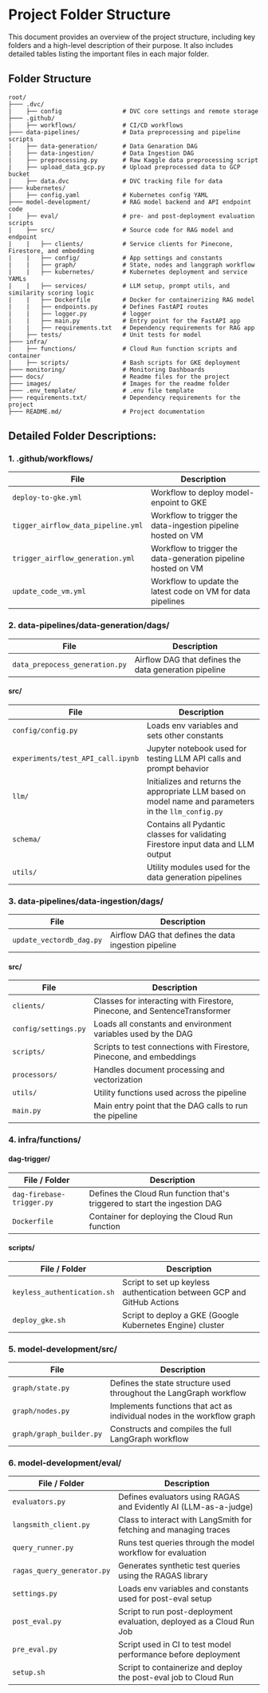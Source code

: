 # Project Folder Structure
This document provides an overview of the project structure, including key folders and a high-level description of their purpose. It also includes detailed tables listing the important files in each major folder.

## Folder Structure
```
root/
├─── .dvc/
|    ├── config                 # DVC core settings and remote storage
├─── .github/
|    ├── workflows/             # CI/CD workflows
├─── data-pipelines/            # Data preprocessing and pipeline scripts
|    ├── data-generation/       # Data Genaration DAG
|    ├── data-ingestion/        # Data Ingestion DAG
|    ├── preprocessing.py       # Raw Kaggle data preprocessing script
|    ├── upload_data_gcp.py     # Upload preprocessed data to GCP bucket
|    ├── data.dvc               # DVC tracking file for data
├─── kubernetes/
|    ├── config.yaml            # Kubernetes config YAML
├─── model-development/         # RAG model backend and API endpoint code
|    ├── eval/                  # pre- and post-deployment evaluation scripts
|    ├── src/                   # Source code for RAG model and endpoint
|    |   ├── clients/           # Service clients for Pinecone, Firestore, and embedding
|    |   ├── config/            # App settings and constants
|    |   ├── graph/             # State, nodes and langgraph workflow
|    |   ├── kubernetes/        # Kubernetes deployment and service YAMLs
|    |   ├── services/          # LLM setup, prompt utils, and similarity scoring logic
|    |   ├── Dockerfile         # Docker for containerizing RAG model
|    |   ├── endpoints.py       # Defines FastAPI routes
|    |   ├── logger.py          # logger
|    |   ├── main.py            # Entry point for the FastAPI app
|    |   ├── requirements.txt   # Dependency requirements for RAG app
|    ├── tests/                 # Unit tests for model
├─── infra/
|    ├── functions/             # Cloud Run function scripts and container
|    ├── scripts/               # Bash scripts for GKE deployment
├─── monitoring/                # Monitoring Dashboards
├─── docs/                      # Readme files for the project
├─── images/                    # Images for the readme folder
├─── .env_template/             # .env file template
├─── requirements.txt/          # Dependency requirements for the project
├─── README.md/                 # Project documentation
```

## Detailed Folder Descriptions:

### 1. .github/workflows/

| File             | Description                                                                 |
|-----------------------|-----------------------------------------------------------------------------|
| `deploy-to-gke.yml`            | Workflow to deploy model-enpoint to GKE             |
| `tigger_airflow_data_pipeline.yml`            | Workflow to trigger the data-ingestion pipeline hosted on VM             |
| `trigger_airflow_generation.yml`            | Workflow to trigger the data-generation pipeline hosted on VM             |
| `update_code_vm.yml`            | Workflow to update the  latest code on VM for data pipelines             |


### 2. data-pipelines/data-generation/dags/

| File             | Description                                                                 |
|-----------------------|-----------------------------------------------------------------------------|
| `data_prepocess_generation.py`            | Airflow DAG that defines the data generation pipeline              |

#### src/

| File             | Description                                                                 |
|-----------------------|-----------------------------------------------------------------------------|
| `config/config.py`            | Loads env variables and sets other constants             |
| `experiments/test_API_call.ipynb`| Jupyter notebook used for testing LLM API calls and prompt behavior  |
| `llm/`                           | Initializes and returns the appropriate LLM based on model name and parameters in the `llm_config.py`   |
| `schema/`                        | Contains all Pydantic classes for validating Firestore input data and LLM output               |
| `utils/`                         | Utility modules used for the data generation pipelines                                  |


### 3. data-pipelines/data-ingestion/dags/

| File             | Description                                                                 |
|-----------------------|-----------------------------------------------------------------------------|
| `update_vectordb_dag.py`            | Airflow DAG that defines the data ingestion pipeline              |

#### src/

| File          | Description                                                                 |
|-------------------------|-----------------------------------------------------------------------------|
| `clients/`              | Classes for interacting with Firestore, Pinecone, and SentenceTransformer  |
| `config/settings.py`    | Loads all constants and environment variables used by the DAG              |
| `scripts/`              | Scripts to test connections with Firestore, Pinecone, and embeddings       |
| `processors/`           | Handles document processing and vectorization                              |
| `utils/`                | Utility functions used across the pipeline                                 |
| `main.py`               | Main entry point that the DAG calls to run the pipeline                    |


### 4. infra/functions/

#### dag-trigger/ 

| File / Folder             | Description                                                                 |
|---------------------------|-----------------------------------------------------------------------------|
| `dag-firebase-trigger.py` | Defines the Cloud Run function that's triggered to start the ingestion DAG |
| `Dockerfile`              | Container for deploying the Cloud Run function                       |

#### scripts/
| File / Folder              | Description                                                                 |
|----------------------------|-----------------------------------------------------------------------------|
| `keyless_authentication.sh`| Script to set up keyless authentication between GCP and GitHub Actions     |
| `deploy_gke.sh`            | Script to deploy a GKE (Google Kubernetes Engine) cluster    |



### 5. model-development/src/

| File         | Description                                                                 |
|-----------------------|-----------------------------------------------------------------------------|
| `graph/state.py`            | Defines the state structure used throughout the LangGraph workflow         |
| `graph/nodes.py`            | Implements functions that act as individual nodes in the workflow graph    |
| `graph/graph_builder.py`    | Constructs and compiles the full LangGraph workflow                        |


### 6. model-development/eval/


| File / Folder           | Description                                                                 |
|-------------------------|-----------------------------------------------------------------------------|
| `evaluators.py`         | Defines evaluators using RAGAS and Evidently AI (LLM-as-a-judge)           |
| `langsmith_client.py`   | Class to interact with LangSmith for fetching and managing traces          |
| `query_runner.py`       | Runs test queries through the model workflow for evaluation                |
| `ragas_query_generator.py` | Generates synthetic test queries using the RAGAS library                  |
| `settings.py`           | Loads env variables and constants used for post-eval setup                 |
| `post_eval.py`          | Script to run post-deployment evaluation, deployed as a Cloud Run Job      |
| `pre_eval.py`           | Script used in CI to test model performance before deployment              |
| `setup.sh`              | Script to containerize and deploy the post-eval job to Cloud Run           |